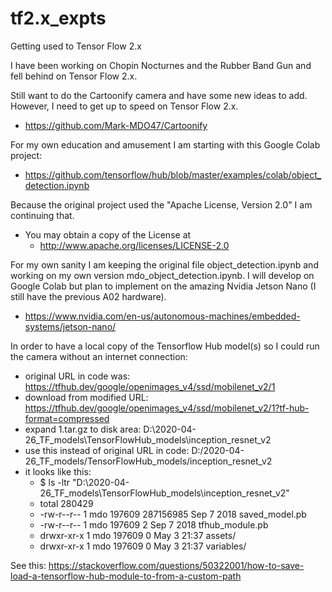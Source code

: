 # tf2.x_expts
Getting used to Tensor Flow 2.x

I have been working on Chopin Nocturnes and the Rubber Band Gun and fell behind on Tensor Flow 2.x.

Still want to do the Cartoonify camera and have some new ideas to add. However, I need to get up to speed on Tensor Flow 2.x.
- https://github.com/Mark-MDO47/Cartoonify

For my own education and amusement I am starting with this Google Colab project:
- https://github.com/tensorflow/hub/blob/master/examples/colab/object_detection.ipynb

Because the original project used the "Apache License, Version 2.0" I am continuing that.
- You may obtain a copy of the License at
  - http://www.apache.org/licenses/LICENSE-2.0

For my own sanity I am keeping the original file object_detection.ipynb and working on my own version mdo_object_detection.ipynb. I will develop on Google Colab but plan to implement on the amazing Nvidia Jetson Nano (I still have the previous A02 hardware).
- https://www.nvidia.com/en-us/autonomous-machines/embedded-systems/jetson-nano/

In order to have a local copy of the Tensorflow Hub model(s) so I could run the camera without an internet connection:
- original URL in code was: https://tfhub.dev/google/openimages_v4/ssd/mobilenet_v2/1
- download from modified URL: https://tfhub.dev/google/openimages_v4/ssd/mobilenet_v2/1?tf-hub-format=compressed
- expand 1.tar.gz to disk area: D:\2020-04-26_TF_models\TensorFlowHub_models\inception_resnet_v2
- use this instead of original URL in code: D:/2020-04-26_TF_models/TensorFlowHub_models/inception_resnet_v2
- it looks like this:
  - $ ls -ltr "D:\2020-04-26_TF_models\TensorFlowHub_models\inception_resnet_v2"
  - total 280429
  - -rw-r--r-- 1 mdo 197609 287156985 Sep  7  2018 saved_model.pb
  - -rw-r--r-- 1 mdo 197609         2 Sep  7  2018 tfhub_module.pb
  - drwxr-xr-x 1 mdo 197609         0 May  3 21:37 assets/
  - drwxr-xr-x 1 mdo 197609         0 May  3 21:37 variables/

See this: https://stackoverflow.com/questions/50322001/how-to-save-load-a-tensorflow-hub-module-to-from-a-custom-path
